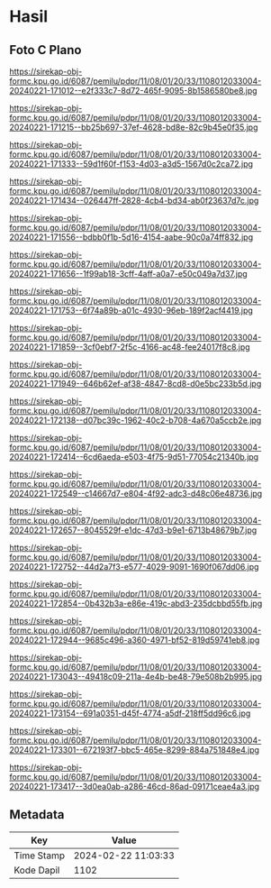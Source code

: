 # Hasil

## Foto C Plano

https://sirekap-obj-formc.kpu.go.id/6087/pemilu/pdpr/11/08/01/20/33/1108012033004-20240221-171012--e2f333c7-8d72-465f-9095-8b1586580be8.jpg

https://sirekap-obj-formc.kpu.go.id/6087/pemilu/pdpr/11/08/01/20/33/1108012033004-20240221-171215--bb25b697-37ef-4628-bd8e-82c9b45e0f35.jpg

https://sirekap-obj-formc.kpu.go.id/6087/pemilu/pdpr/11/08/01/20/33/1108012033004-20240221-171333--59d1f60f-f153-4d03-a3d5-1567d0c2ca72.jpg

https://sirekap-obj-formc.kpu.go.id/6087/pemilu/pdpr/11/08/01/20/33/1108012033004-20240221-171434--026447ff-2828-4cb4-bd34-ab0f23637d7c.jpg

https://sirekap-obj-formc.kpu.go.id/6087/pemilu/pdpr/11/08/01/20/33/1108012033004-20240221-171556--bdbb0f1b-5d16-4154-aabe-90c0a74ff832.jpg

https://sirekap-obj-formc.kpu.go.id/6087/pemilu/pdpr/11/08/01/20/33/1108012033004-20240221-171656--1f99ab18-3cff-4aff-a0a7-e50c049a7d37.jpg

https://sirekap-obj-formc.kpu.go.id/6087/pemilu/pdpr/11/08/01/20/33/1108012033004-20240221-171753--6f74a89b-a01c-4930-96eb-189f2acf4419.jpg

https://sirekap-obj-formc.kpu.go.id/6087/pemilu/pdpr/11/08/01/20/33/1108012033004-20240221-171859--3cf0ebf7-2f5c-4166-ac48-fee24017f8c8.jpg

https://sirekap-obj-formc.kpu.go.id/6087/pemilu/pdpr/11/08/01/20/33/1108012033004-20240221-171949--646b62ef-af38-4847-8cd8-d0e5bc233b5d.jpg

https://sirekap-obj-formc.kpu.go.id/6087/pemilu/pdpr/11/08/01/20/33/1108012033004-20240221-172138--d07bc39c-1962-40c2-b708-4a670a5ccb2e.jpg

https://sirekap-obj-formc.kpu.go.id/6087/pemilu/pdpr/11/08/01/20/33/1108012033004-20240221-172414--6cd6aeda-e503-4f75-9d51-77054c21340b.jpg

https://sirekap-obj-formc.kpu.go.id/6087/pemilu/pdpr/11/08/01/20/33/1108012033004-20240221-172549--c14667d7-e804-4f92-adc3-d48c06e48736.jpg

https://sirekap-obj-formc.kpu.go.id/6087/pemilu/pdpr/11/08/01/20/33/1108012033004-20240221-172657--8045529f-e1dc-47d3-b9e1-6713b48679b7.jpg

https://sirekap-obj-formc.kpu.go.id/6087/pemilu/pdpr/11/08/01/20/33/1108012033004-20240221-172752--44d2a7f3-e577-4029-9091-1690f067dd06.jpg

https://sirekap-obj-formc.kpu.go.id/6087/pemilu/pdpr/11/08/01/20/33/1108012033004-20240221-172854--0b432b3a-e86e-419c-abd3-235dcbbd55fb.jpg

https://sirekap-obj-formc.kpu.go.id/6087/pemilu/pdpr/11/08/01/20/33/1108012033004-20240221-172944--9685c496-a360-4971-bf52-819d59741eb8.jpg

https://sirekap-obj-formc.kpu.go.id/6087/pemilu/pdpr/11/08/01/20/33/1108012033004-20240221-173043--49418c09-211a-4e4b-be48-79e508b2b995.jpg

https://sirekap-obj-formc.kpu.go.id/6087/pemilu/pdpr/11/08/01/20/33/1108012033004-20240221-173154--691a0351-d45f-4774-a5df-218ff5dd96c6.jpg

https://sirekap-obj-formc.kpu.go.id/6087/pemilu/pdpr/11/08/01/20/33/1108012033004-20240221-173301--672193f7-bbc5-465e-8299-884a751848e4.jpg

https://sirekap-obj-formc.kpu.go.id/6087/pemilu/pdpr/11/08/01/20/33/1108012033004-20240221-173417--3d0ea0ab-a286-46cd-86ad-09171ceae4a3.jpg


## Metadata

| Key        | Value               |
| ---------- | ------------------- |
| Time Stamp | 2024-02-22 11:03:33 |
| Kode Dapil | 1102                |



